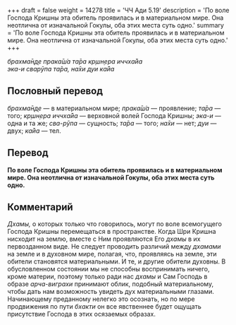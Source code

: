 +++
draft = false
weight = 14278
title = 'ЧЧ Ади 5.19'
description = 'По воле Господа Кришны эта обитель проявилась и в материальном мире. Она неотлична от изначальной Гокулы, оба этих места суть одно.'
summary = 'По воле Господа Кришны эта обитель проявилась и в материальном мире. Она неотлична от изначальной Гокулы, оба этих места суть одно.'
+++

_брахма̄н̣д̣е прака̄ш́а та̄ра кр̣шн̣ера иччха̄йа  
эка-и сварӯпа та̄ра, на̄хи дуи ка̄йа_

## Пословный перевод

_брахма̄н̣д̣е_ — в материальном мире; _прака̄ш́а_ — проявление; _та̄ра_ — того; _кр̣шн̣ера_ _иччха̄йа_ — верховной волей Господа Кришны; _эка_\-_и_ — одна и та же; _сва_\-_рӯпа_ — сущность; _та̄ра_ — того; _на̄хи_ — нет; _дуи_ — двух; _ка̄йа_ — тел.

## Перевод

**По воле Господа Кришны эта обитель проявилась и в материальном мире. Она неотлична от изначальной Гокулы, оба этих места суть одно.**

## Комментарий

_Дхамы,_ о которых только что говорилось, могут по воле всемогущего Господа Кришны перемещаться в пространстве. Когда Шри Кришна нисходит на землю, вместе с Ним проявляются Его _дхамы_ в их первозданном виде. Не следует проводить различий между _дхамами_ на земле и в духовном мире, полагая, что, проявляясь на земле, эти обители становятся материальными. И те, и другие обители духовны. В обусловленном состоянии мы не способны воспринимать ничего, кроме материи, поэтому только ради нас _дхамы_ и Сам Господь в образе _арча-виграхи_ принимают облик, подобный материальному, чтобы дать нам возможность увидеть дух материальными глазами. Начинающему преданному нелегко это осознать, но по мере продвижения по пути _бхакти_ он все явственнее будет ощущать присутствие Господа в этих осязаемых образах.
